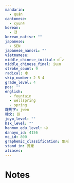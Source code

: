 ```yaml
---
mandarin:
  - quán
cantonese:
  - cyun4
korean:
  - 천
korean_native: ""
japanese:
  - SEN
japanese_nanori: ""
vietnamese:
middle_chinese_initial: d͡z
middle_chinese_final: iuᴇn
stroke_count: 9
radical: 水
skip_number: 2-5-4
grade_level: 4
pos: ""
english:
  - fountain
  - wellspring
  - spring
羅馬字: jwen
韓文: 줜
joyo_level: ""
hsk_level: ""
hanmun_edu_level: 中
danayo_id: 4156
mc_id: 800
graphemic_classification: 象形
stand_in: 源泉
aliases:
---
```


# Notes
